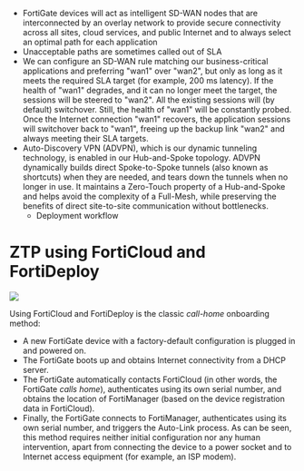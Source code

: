 *  FortiGate devices will act as intelligent SD-WAN nodes that are interconnected by an overlay network to provide secure connectivity across all sites, cloud services, and public Internet and to always select an optimal path for each application
* Unacceptable paths are sometimes called out of SLA
* We can configure an SD-WAN rule matching our business-critical applications and preferring "wan1" over "wan2", but only as long as it meets the required SLA target (for example, 200 ms latency). If the health of "wan1" degrades, and it can no longer meet the target, the sessions will be steered to "wan2". All the existing sessions will (by default) switchover. Still, the health of "wan1" will be constantly probed. Once the Internet connection "wan1" recovers, the application sessions will switchover back to "wan1", freeing up the backup link "wan2" and always meeting their SLA targets.
* Auto-Discovery VPN (ADVPN), which is our dynamic tunneling technology, is enabled in our Hub-and-Spoke topology. ADVPN dynamically builds direct Spoke-to-Spoke tunnels (also known as shortcuts) when they are needed, and tears down the tunnels when no longer in use. It maintains a Zero-Touch property of a Hub-and-Spoke and helps avoid the complexity of a Full-Mesh, while preserving the benefits of direct site-to-site communication without bottlenecks.
	* Deployment workflow
# ZTP using FortiCloud and FortiDeploy

![](https://fortinetweb.s3.amazonaws.com/docs.fortinet.com/v2/resources/0466f009-7301-11f0-a9d0-d2b0d2e22f7d/images/606234a0329a55832cea6de47d1f0ca4_fmg_fig03.png)

Using FortiCloud and FortiDeploy is the classic _call-home_ onboarding method:

- A new FortiGate device with a factory-default configuration is plugged in and powered on.  
- The FortiGate boots up and obtains Internet connectivity from a DHCP server.
- The FortiGate automatically contacts FortiCloud (in other words, the FortiGate _calls home_), authenticates using its own serial number, and obtains the location of FortiManager (based on the device registration data in FortiCloud).
- Finally, the FortiGate connects to FortiManager, authenticates using its own serial number, and triggers the Auto-Link process.
As can be seen, this method requires neither initial configuration nor any human intervention, apart from connecting the device to a power socket and to Internet access equipment (for example, an ISP modem).